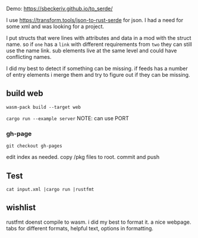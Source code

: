 Demo: https://sbeckeriv.github.io/to_serde/

I use https://transform.tools/json-to-rust-serde for json. I had a need for some xml and was looking for a project.

I put structs that were lines with attributes and data in a mod with the struct name. so if `one` has a `link` with different requirements from `two` they can still use the name link. sub elements live at the same level and could have conflicting names. 

I did my best to detect if something can be missing. if feeds has a number of entry elements i merge them and try to figure out if they can be missing.

## build web
`wasm-pack build --target web`

`cargo run --example server` NOTE: can use PORT

### gh-page
`git checkout gh-pages`

edit index as needed. copy /pkg files to root. commit and push


## Test

 `cat input.xml |cargo run |rustfmt`


## wishlist

rustfmt doenst compile to wasm. i did my best to format it.
a nice webpage. tabs for different formats, helpful text,
options in formatting. 